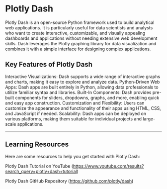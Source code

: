 # Plotly Dash
Plotly Dash is an open-source Python framework used to build analytical web applications. It is particularly useful for data scientists and analysts who want to create interactive, customizable, and visually appealing dashboards and applications without needing extensive web development skills. Dash leverages the Plotly graphing library for data visualization and combines it with a simple interface for designing complex applications.

## Key Features of Plotly Dash
Interactive Visualizations: Dash supports a wide range of interactive graphs and charts, making it easy to explore and analyze data.
Python-Driven Web Apps: Dash apps are built entirely in Python, allowing data professionals to utilize familiar syntax and libraries.
Built-In Components: Dash provides pre-built components for sliders, dropdowns, graphs, and more, enabling quick and easy app construction.
Customization and Flexibility: Users can customize the appearance and functionality of their apps using HTML, CSS, and JavaScript if needed.
Scalability: Dash apps can be deployed on various platforms, making them suitable for individual projects and large-scale applications.

_______________________________________________
## Learning Resources
Here are some resources to help you get started with Plotly Dash:

Plotly Dash Tutorial on YouTube (https://www.youtube.com/results?search_query=plotly+dash+tutorial)

Plotly Dash GitHub Repository (https://github.com/plotly/dash)
